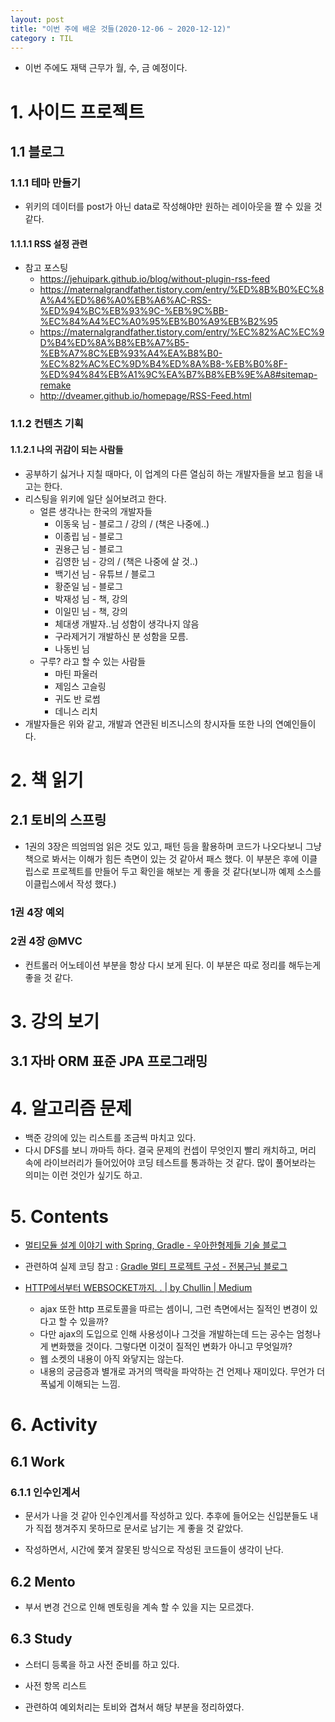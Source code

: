 ```yaml
---
layout: post
title: "이번 주에 배운 것들(2020-12-06 ~ 2020-12-12)"
category : TIL
---
```


- 이번 주에도 재택 근무가 월, 수, 금 예정이다.



# 1. 사이드 프로젝트

## 1.1 블로그

### 1.1.1 테마 만들기

- 위키의 데이터를 post가 아닌 data로 작성해야만 원하는 레이아웃을 짤 수 있을 것 같다.

#### 1.1.1.1 RSS 설정 관련

- 참고 포스팅
  - https://jehuipark.github.io/blog/without-plugin-rss-feed
  - https://maternalgrandfather.tistory.com/entry/%ED%8B%B0%EC%8A%A4%ED%86%A0%EB%A6%AC-RSS-%ED%94%BC%EB%93%9C-%EB%9C%BB-%EC%84%A4%EC%A0%95%EB%B0%A9%EB%B2%95
  - https://maternalgrandfather.tistory.com/entry/%EC%82%AC%EC%9D%B4%ED%8A%B8%EB%A7%B5-%EB%A7%8C%EB%93%A4%EA%B8%B0-%EC%82%AC%EC%9D%B4%ED%8A%B8-%EB%B0%8F-%ED%94%84%EB%A1%9C%EA%B7%B8%EB%9E%A8#sitemap-remake
  - http://dveamer.github.io/homepage/RSS-Feed.html



### 1.1.2 컨텐츠 기획

#### 1.1.2.1 나의 귀감이 되는 사람들

- 공부하기 싫거나 지칠 때마다, 이 업계의 다른 열심히 하는 개발자들을 보고 힘을 내고는 한다.
- 리스팅을 위키에 일단 실어보려고 한다.
  - 얼른 생각나는 한국의 개발자들
    - 이동욱 님 - 블로그 / 강의 / (책은 나중에..)
    - 이종립 님 - 블로그
    - 권용근 님 - 블로그
    - 김영한 님 - 강의 / (책은 나중에 살 것..)
    - 백기선 님 - 유튜브 / 블로그
    - 황준일 님 - 블로그
    - 박재성 님 - 책, 강의
    - 이일민 님 - 책, 강의
    - 체대생 개발자..님 성함이 생각나지 않음
    - 구라제거기 개발하신 분 성함을 모름.
    - 나동빈 님
  - 구루? 라고 할 수 있는 사람들
    - 마틴 파울러
    - 제임스 고슬링
    - 귀도 반 로썸
    - 데니스 리치
- 개발자들은 위와 같고, 개발과 연관된 비즈니스의 창시자들 또한 나의 연예인들이다.



# 2. 책 읽기

## 2.1 토비의 스프링

- 1권의 3장은 띄엄띄엄 읽은 것도 있고, 패턴 등을 활용하며 코드가 나오다보니 그냥 책으로 봐서는 이해가 힘든 측면이 있는 것 같아서 패스 했다. 이 부분은 후에 이클립스로 프로젝트를 만들어 두고 확인을 해보는 게 좋을 것 같다(보니까 예제 소스를 이클립스에서 작성 했다.)

### 1권 4장 예외

### 2권 4장 @MVC

- 컨트롤러 어노테이션 부분을 항상 다시 보게 된다. 이 부분은 따로 정리를 해두는게 좋을 것 같다.





# 3. 강의 보기

## 3.1 자바 ORM 표준 JPA 프로그래밍



# 4. 알고리즘 문제

- 백준 강의에 있는 리스트를 조금씩 마치고 있다.
- 다시 DFS를 보니 까마득 하다. 결국 문제의 컨셉이 무엇인지 빨리 캐치하고, 머리 속에 라이브러리가 들어있어야 코딩 테스트를 통과하는 것 같다. 많이 풀어보라는 의미는 이런 것인가 싶기도 하고.




# 5. Contents

- [멀티모듈 설계 이야기 with Spring, Gradle - 우아한형제들 기술 블로그](https://woowabros.github.io/study/2019/07/01/multi-module.html)
  
- 관련하여 실제 코딩 참고 : [Gradle 멀티 프로젝트 구성 - 전봉근님 블로그](https://bkjeon1614.tistory.com/38)
  
- [HTTP에서부터 WEBSOCKET까지. . | by Chullin | Medium](https://medium.com/@chullino/http%EC%97%90%EC%84%9C%EB%B6%80%ED%84%B0-websocket%EA%B9%8C%EC%A7%80-94df91988788)

  - ajax 또한 http 프로토콜을 따르는 셈이니, 그런 측면에서는 질적인 변경이 있다고 할 수 있을까?
  - 다만 ajax의 도입으로 인해 사용성이나 그것을 개발하는데 드는 공수는 엄청나게 변화했을 것이다. 그렇다면 이것이 질적인 변화가 아니고 무엇일까?
  - 웹 소켓의 내용이 아직 와닿지는 않는다.
  - 내용의 궁금증과 별개로 과거의 맥락을 파악하는 건 언제나 재미있다. 무언가 더 폭넓게 이해되는 느낌.

  

# 6. Activity

## 6.1 Work

### 6.1.1 인수인계서

- 문서가 나을 것 같아 인수인계서를 작성하고 있다. 추후에 들어오는 신입분들도 내가 직접 챙겨주지 못하므로 문서로 남기는 게 좋을 것 같았다.

- 작성하면서, 시간에 쫓겨 잘못된 방식으로 작성된 코드들이 생각이 난다.

## 6.2 Mento

- 부서 변경 건으로 인해 멘토링을 계속 할 수 있을 지는 모르겠다.

## 6.3 Study

- 스터디 등록을 하고 사전 준비를 하고 있다.

- 사전 항목 리스트
- 관련하여 예외처리는 토비와 겹쳐서 해당 부분을 정리하였다.
